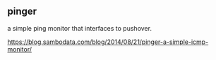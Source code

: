 ## pinger

a simple ping monitor that interfaces to pushover.

https://blog.sambodata.com/blog/2014/08/21/pinger-a-simple-icmp-monitor/
